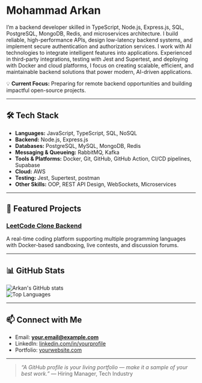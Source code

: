 # Mohammad Arkan

I’m a backend developer skilled in TypeScript, Node.js, Express.js, SQL, PostgreSQL, MongoDB, Redis, and microservices architecture. I build reliable, high-performance APIs, design low-latency backend systems, and implement secure authentication and authorization services. I work with AI technologies to integrate intelligent features into applications. Experienced in third-party integrations, testing with Jest and Supertest, and deploying with Docker and cloud platforms, I focus on creating scalable, efficient, and maintainable backend solutions that power modern, AI-driven applications.

💡 **Current Focus:** Preparing for remote backend opportunities and building impactful open-source projects.

---

## 🛠 Tech Stack
- **Languages:** JavaScript, TypeScript, SQL, NoSQL
- **Backend:** Node.js, Express.js
- **Databases:** PostgreSQL, MySQL, MongoDB, Redis
- **Messaging & Queueing:** RabbitMQ, Kafka
- **Tools & Platforms:** Docker, Git, GitHub, GitHub Action, CI/CD pipelines, Supabase
- **Cloud:** AWS
- **Testing:** Jest, Supertest, postman
- **Other Skills:** OOP, REST API Design, WebSockets, Microservices

---

## 🚀 Featured Projects

### [LeetCode Clone Backend](https://github.com/mdarkanurl/DevOhh)
A real-time coding platform supporting multiple programming languages with Docker-based sandboxing, live contests, and discussion forums.

---

## 📊 GitHub Stats
![Arkan's GitHub stats](https://github-readme-stats.vercel.app/api?username=YOUR_USERNAME&show_icons=true&theme=tokyonight)  
![Top Languages](https://github-readme-stats.vercel.app/api/top-langs/?username=YOUR_USERNAME&layout=compact&theme=tokyonight)

---

## 📫 Connect with Me
- Email: **your.email@example.com**
- LinkedIn: [linkedin.com/in/yourprofile](https://linkedin.com/in/yourprofile)
- Portfolio: [yourwebsite.com](https://yourwebsite.com)

---

> _“A GitHub profile is your living portfolio — make it a sample of your best work.”_ — Hiring Manager, Tech Industry

